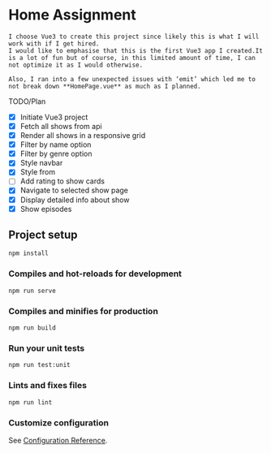 # Home Assignment
```
I choose Vue3 to create this project since likely this is what I will work with if I get hired.
I would like to emphasise that this is the first Vue3 app I created.It is a lot of fun but of course, in this limited amount of time, I can not optimize it as I would otherwise.

Also, I ran into a few unexpected issues with ‘emit’ which led me to not break down **HomePage.vue** as much as I planned.
```

TODO/Plan
- [x] Initiate Vue3 project
- [x] Fetch all shows from api
- [x] Render all shows in a responsive grid
- [x] Filter by name option
- [x] Filter by genre option
- [x] Style navbar
- [x] Style from
- [ ] Add rating to show cards
- [x] Navigate to selected show page 
- [x] Display detailed info about show
- [x] Show episodes

## Project setup
```
npm install
```

### Compiles and hot-reloads for development
```
npm run serve
```

### Compiles and minifies for production
```
npm run build
```

### Run your unit tests
```
npm run test:unit
```

### Lints and fixes files
```
npm run lint
```

### Customize configuration
See [Configuration Reference](https://cli.vuejs.org/config/).
